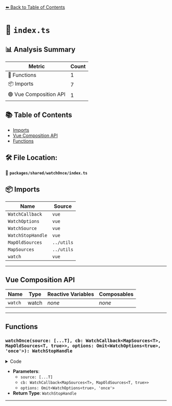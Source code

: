 [⬅️ Back to Table of Contents](../../../index.md)

# 📄 `index.ts`

## 📊 Analysis Summary

| Metric | Count |
|--------|-------|
| 🔧 Functions | 1 |
| 📦 Imports | 7 |
| 🟢 Vue Composition API | 1 |

## 📚 Table of Contents

- [Imports](#imports)
- [Vue Composition API](#vue-composition-api)
- [Functions](#functions)

## 🛠️ File Location:
📂 **`packages/shared/watchOnce/index.ts`**

## 📦 Imports

| Name | Source |
|------|--------|
| `WatchCallback` | `vue` |
| `WatchOptions` | `vue` |
| `WatchSource` | `vue` |
| `WatchStopHandle` | `vue` |
| `MapOldSources` | `../utils` |
| `MapSources` | `../utils` |
| `watch` | `vue` |


---

## Vue Composition API

| Name | Type | Reactive Variables | Composables |
|------|------|-------------------|-------------|
| `watch` | watch | *none* | *none* |


---

## Functions

### `watchOnce(source: [...T], cb: WatchCallback<MapSources<T>, MapOldSources<T, true>>, options: Omit<WatchOptions<true>, 'once'>): WatchStopHandle`

<details><summary>Code</summary>

```ts
export function watchOnce<T extends Readonly<WatchSource<unknown>[]>>(
  source: [...T],
  cb: WatchCallback<MapSources<T>, MapOldSources<T, true>>,
  options?: Omit<WatchOptions<true>, 'once'>
): WatchStopHandle
```
</details>

- **Parameters**:
  - `source: [...T]`
  - `cb: WatchCallback<MapSources<T>, MapOldSources<T, true>>`
  - `options: Omit<WatchOptions<true>, 'once'>`
- **Return Type**: `WatchStopHandle`

---
